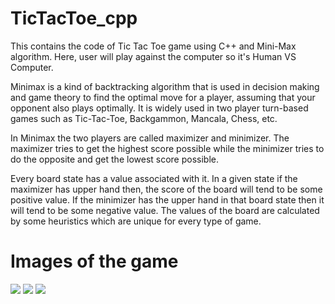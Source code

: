 # TicTacToe_cpp
This contains the code of Tic Tac Toe game using C++ and Mini-Max algorithm.
Here, user will play against the computer so it's Human VS Computer.

Minimax is a kind of backtracking algorithm that is used in decision making and game theory to find the optimal move for a player, assuming that your opponent also plays optimally. It is widely used in two player turn-based games such as Tic-Tac-Toe, Backgammon, Mancala, Chess, etc.

In Minimax the two players are called maximizer and minimizer. The maximizer tries to get the highest score possible while the minimizer tries to do the opposite and get the lowest score possible.

Every board state has a value associated with it. In a given state if the maximizer has upper hand then, the score of the board will tend to be some positive value. If the minimizer has the upper hand in that board state then it will tend to be some negative value. The values of the board are calculated by some heuristics which are unique for every type of game.

# Images of the game 
![](https://github.com/Akashsingh1118/TicTaeToe_cpp/blob/main/images/image1.jpg)
![](https://github.com/Akashsingh1118/TicTaeToe_cpp/blob/main/images/image2.jpg)
![](https://github.com/Akashsingh1118/TicTaeToe_cpp/blob/main/images/image3.jpg)
